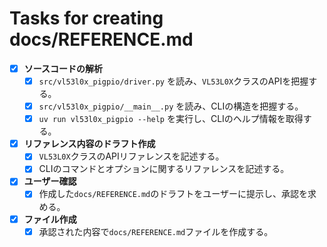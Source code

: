 # Tasks for creating docs/REFERENCE.md

- [x] **ソースコードの解析**
    - [x] `src/vl53l0x_pigpio/driver.py` を読み、`VL53L0X`クラスのAPIを把握する。
    - [x] `src/vl53l0x_pigpio/__main__.py` を読み、CLIの構造を把握する。
    - [x] `uv run vl53l0x_pigpio --help` を実行し、CLIのヘルプ情報を取得する。
- [x] **リファレンス内容のドラフト作成**
    - [x] `VL53L0X`クラスのAPIリファレンスを記述する。
    - [x] CLIのコマンドとオプションに関するリファレンスを記述する。
- [x] **ユーザー確認**
    - [x] 作成した`docs/REFERENCE.md`のドラフトをユーザーに提示し、承認を求める。
- [x] **ファイル作成**
    - [x] 承認された内容で`docs/REFERENCE.md`ファイルを作成する。
